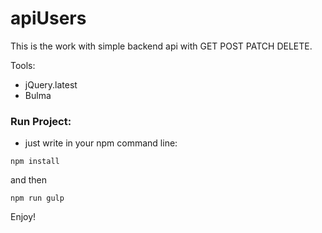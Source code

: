 # apiUsers

This is the work with simple backend api with GET POST PATCH DELETE.

Tools: 

* jQuery.latest
* Bulma 

### Run Project:

* just write in your npm command line:

```
npm install
```
and then

```
npm run gulp
```

Enjoy!